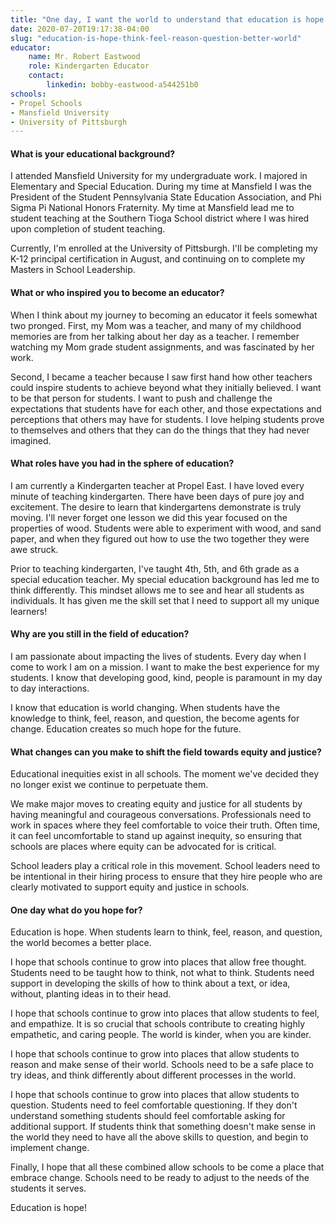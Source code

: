 ```yaml
---
title: "One day, I want the world to understand that education is hope.  When students learn to think, feel, reason, and question, the world becomes a better place"
date: 2020-07-20T19:17:38-04:00
slug: "education-is-hope-think-feel-reason-question-better-world"
educator:
    name: Mr. Robert Eastwood
    role: Kindergarten Educator
    contact:
        linkedin: bobby-eastwood-a544251b0
schools:
- Propel Schools
- Mansfield University
- University of Pittsburgh
---
```


#### What is your educational background?

I attended Mansfield University for my undergraduate work. I majored in Elementary and Special Education. During my time at Mansfield I was the President of the Student Pennsylvania State Education Association, and Phi Sigma Pi National Honors Fraternity. My time at Mansfield lead me to student teaching at the Southern Tioga School district where I was hired upon completion of student teaching.

Currently, I'm enrolled at the University of Pittsburgh. I'll be completing my K-12 principal certification in August, and continuing on to complete my Masters in School Leadership.

#### What or who inspired you to become an educator?

When I think about my journey to becoming an educator it feels somewhat two pronged. First, my Mom was a teacher, and many of my childhood memories are from her talking about her day as a teacher. I remember watching my Mom grade student assignments, and was fascinated by her work.

Second, I became a teacher because I saw first hand how other teachers could inspire students to achieve beyond what they initially believed. I want to be that person for students. I want to push and challenge the expectations that students have for each other, and those expectations and perceptions that others may have for students. I love helping students prove to themselves and others that they can do the things that they had never imagined.

#### What roles have you had in the sphere of education?

I am currently a Kindergarten teacher at Propel East. I have loved every minute of teaching kindergarten. There have been days of pure joy and excitement. The desire to learn that kindergartens demonstrate is truly moving. I'll never forget one lesson we did this year focused on the properties of wood. Students were able to experiment with wood, and sand paper, and when they figured out how to use the two together they were awe struck.

Prior to teaching kindergarten, I've taught 4th, 5th, and 6th grade as a special education teacher. My special education background has led me to think differently. This mindset allows me to see and hear all students as individuals. It has given me the skill set that I need to support all my unique learners!

#### Why are you still in the field of education?

I am passionate about impacting the lives of students. Every day when I come to work I am on a mission. I want to make the best experience for my students. I know that developing good, kind, people is paramount in my day to day interactions.

I know that education is world changing. When students have the knowledge to think, feel, reason, and question, the become agents for change. Education creates so much hope for the future.

#### What changes can you make to shift the field towards equity and justice?

Educational inequities exist in all schools. The moment we've decided they no longer exist we continue to perpetuate them.

We make major moves to creating equity and justice for all students by having meaningful and courageous conversations. Professionals need to work in spaces where they feel comfortable to voice their truth. Often time, it can feel uncomfortable to stand up against inequity, so ensuring that schools are places where equity can be advocated for is critical.

School leaders play a critical role in this movement. School leaders need to be intentional in their hiring process to ensure that they hire people who are clearly motivated to support equity and justice in schools.

#### One day what do you hope for?

Education is hope. When students learn to think, feel, reason, and question, the world becomes a better place.

I hope that schools continue to grow into places that allow free thought. Students need to be taught how to think, not what to think. Students need support in developing the skills of how to think about a text, or idea, without, planting ideas in to their head.

I hope that schools continue to grow into places that allow students to feel, and empathize. It is so crucial that schools contribute to creating highly empathetic, and caring people. The world is kinder, when you are kinder.

I hope that schools continue to grow into places that allow students to reason and make sense of their world. Schools need to be a safe place to try ideas, and think differently about different processes in the world.

I hope that schools continue to grow into places that allow students to question. Students need to feel comfortable questioning. If they don't understand something students should feel comfortable asking for additional support. If students think that something doesn't make sense in the world they need to have all the above skills to question, and begin to implement change.

Finally, I hope that all these combined allow schools to be come a place that embrace change. Schools need to be ready to adjust to the needs of the students it serves.

Education is hope!
